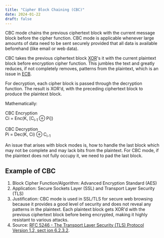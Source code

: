```yaml
---
title: "Cipher Block Chaining (CBC)"
date: 2024-01-22
draft: false
---
```

CBC mode chains the previous ciphertext block with the current message
block before the cipher function.
CBC mode is applicable whenever large amounts of data need to be sent
securely provided that all data is available beforehand (like email or
web data).

CBC takes the previous ciphertext block [XOR](/xor)'s it with the
current plaintext block before encryption cipher function. This jumbles
the text and greatly reduces, if not completely removes, patterns from
the plaintext, which is an issue in [ECB](/electronic-codebook).

For decryption, each cipher block is passed through the decryption
function. The result is XOR'd, with the preceding ciphertext block to
produce the plaintext block.

Mathematically:

CBC Encryption  
Ci = Enc(K, [C<sub>i-1</sub> ⊕  Pi])

CBC Decryption  
Pi = Dec(K, Ci) ⊕  C<sub>i-1</sub>

An issue that arises with block modes is, how to handle the last block
which may not be complete and may lack bits from the plaintext. For CBC
mode, if the plaintext does not fully occupy it, we need to pad the last
block.

## Example of CBC

1. Block Cipher Function/Algorithm: Advanced Encryption Standard (AES)
2. Application: Secure Sockets Layer (SSL) and Transport Layer Security
   (TLS)
3. Justification: CBC mode is used in SSL/TLS for secure web browsing
   because it provides a good level of security and does not reveal any
   patterns in the plaintext. Each plaintext block gets XOR'd with the
   previous ciphertext block before being encrypted, making it highly
   resistant to various attacks.
4. Source: [RFC 5246 - The Transport Layer Security (TLS) Protocol Version 1.2, sect ion 6.2.3.2](https://tools.ietf.org/html/rfc5246).
